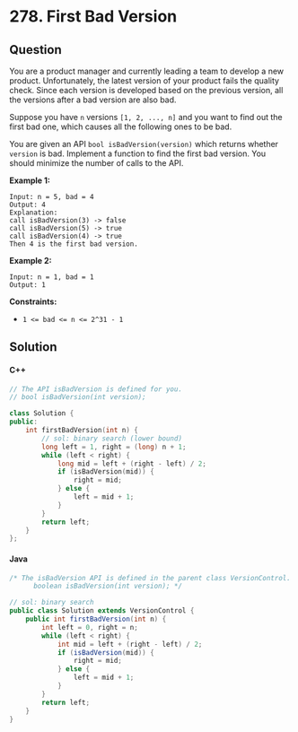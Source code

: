 # 278. First Bad Version

## Question

You are a product manager and currently leading a team to develop a new product. Unfortunately, the latest version of your product fails the quality check. Since each version is developed based on the previous version, all the versions after a bad version are also bad.

Suppose you have `n` versions `[1, 2, ..., n]` and you want to find out the first bad one, which causes all the following ones to be bad.

You are given an API `bool isBadVersion(version)` which returns whether `version` is bad. Implement a function to find the first bad version. You should minimize the number of calls to the API.

**Example 1:**

```
Input: n = 5, bad = 4
Output: 4
Explanation:
call isBadVersion(3) -> false
call isBadVersion(5) -> true
call isBadVersion(4) -> true
Then 4 is the first bad version.
```

**Example 2:**

```
Input: n = 1, bad = 1
Output: 1
```

**Constraints:**

* `1 <= bad <= n <= 2^31 - 1`

## Solution

#### C++

```cpp
// The API isBadVersion is defined for you.
// bool isBadVersion(int version);

class Solution {
public:
    int firstBadVersion(int n) {
        // sol: binary search (lower bound)
        long left = 1, right = (long) n + 1;
        while (left < right) {
            long mid = left + (right - left) / 2;
            if (isBadVersion(mid)) {
                right = mid;
            } else {
                left = mid + 1;
            }
        }
        return left;
    }
};
```

#### Java

```java
/* The isBadVersion API is defined in the parent class VersionControl.
      boolean isBadVersion(int version); */

// sol: binary search
public class Solution extends VersionControl {
    public int firstBadVersion(int n) {
        int left = 0, right = n;
        while (left < right) {
            int mid = left + (right - left) / 2;
            if (isBadVersion(mid)) {
                right = mid;
            } else {
                left = mid + 1;
            }
        }
        return left;
    }
}
```
